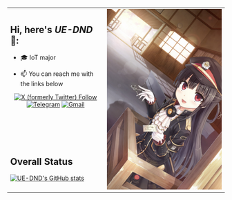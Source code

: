 <table style="border: none;">
  <tr>
    <td>

## Hi, here's *UE-DND*👋:

- 🎓 IoT major

- :mailbox: You can reach me with the links below  

<div align="center">

[![X (formerly Twitter) Follow](https://img.shields.io/twitter/follow/:UE_DND)](https://x.com/UE_DND)
[![Telegram](https://img.shields.io/badge/-TELEGRAM-2CA5E0?style=for-the-badge&logo=telegram&logoColor=white)](https://t.me/UEDND)
[![Gmail](https://img.shields.io/badge/-GMAIL-D14836?style=for-the-badge&logo=gmail&logoColor=white)](mailto:wt.chen.uednd@gmail.com)

</div>

</br></br>
</br></br>

## Overall Status

[![UE-DND's GitHub stats](https://github-readme-stats-one-bice.vercel.app/api?username=ue-dnd&count_private=true&show_icons=true&role=OWNER,ORGANIZATION_MEMBER,COLLABORATOR&include_all_commits=true&show_owner=true)](https://github.com/UE-DND)

</td>
    <td style="border: none; vertical-align: top;">
        <img src="image.PNG" alt="image" width="500"/>
    </td>
  </tr>
</table>
